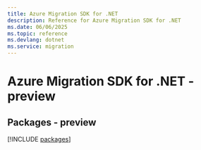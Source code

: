 ```yaml
---
title: Azure Migration SDK for .NET
description: Reference for Azure Migration SDK for .NET
ms.date: 06/06/2025
ms.topic: reference
ms.devlang: dotnet
ms.service: migration
---
```

# Azure Migration SDK for .NET - preview
## Packages - preview
[!INCLUDE [packages](migration-index.md)]